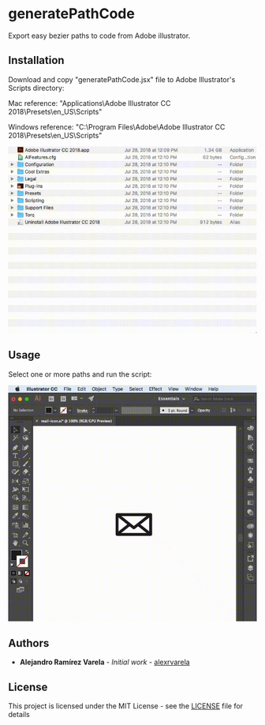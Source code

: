 # generatePathCode

Export easy bezier paths to code from Adobe illustrator.

## Installation

Download and copy "generatePathCode.jsx" file to Adobe Illustrator's Scripts directory:

Mac reference:
"Applications\Adobe Illustrator CC 2018\Presets\en_US\Scripts"

Windows reference:
"C:\Program Files\Adobe\Adobe Illustrator CC 2018\Presets\en_US\Scripts"

![Copy script](https://raw.githubusercontent.com/alexrvarela/generatePathCode/master/drag-and-drop.gif)


## Usage

Select one or more paths and run the script:

![Run script](https://raw.githubusercontent.com/alexrvarela/generatePathCode/master/usage.gif)

## Authors
* **Alejandro Ramírez Varela** - *Initial work* - [alexrvarela](https://github.com/alexrvarela)

[@alexrvarela]:http://twitter.com/alexrvarela

## License
This project is licensed under the MIT License - see the [LICENSE](LICENSE) file for details
